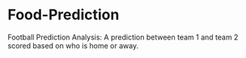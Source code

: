 # Food-Prediction
Football Prediction Analysis: A prediction between team 1 and team 2 scored based on who is home or away. 
